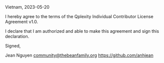 Vietnam, 2023-05-20

I hereby agree to the terms of the Qplexity Individual Contributor License
Agreement v1.0.

I declare that I am authorized and able to make this agreement and sign this
declaration.

Signed,

Jean Nguyen community@thebeanfamily.org https://github.com/anhjean